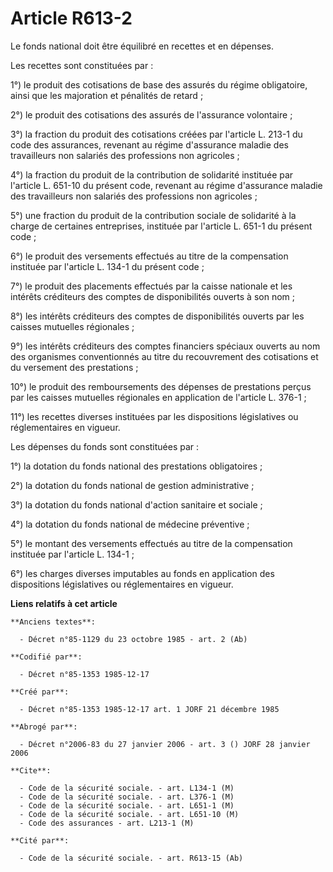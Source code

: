 # Article R613-2

Le fonds national doit être équilibré en recettes et en dépenses.

Les recettes sont constituées par : 

1°) le produit des cotisations de base des assurés du régime obligatoire, ainsi que les majoration et pénalités de retard ; 

2°) le produit des cotisations des assurés de l'assurance volontaire ; 

3°) la fraction du produit des cotisations créées par l'article L. 213-1 du code des assurances, revenant au régime
d'assurance maladie des travailleurs non salariés des professions non agricoles ;

4°) la fraction du produit de la contribution de solidarité instituée par l'article L. 651-10 du présent code, revenant au
régime d'assurance maladie des travailleurs non salariés des professions non agricoles ; 

5°) une fraction du produit de la contribution sociale de solidarité à la charge de certaines entreprises, instituée par
l'article L. 651-1 du présent code ; 

6°) le produit des versements effectués au titre de la compensation instituée par l'article L. 134-1 du présent code ; 

7°) le produit des placements effectués par la caisse nationale et les intérêts créditeurs des comptes de disponibilités
ouverts à son nom ; 

8°) les intérêts créditeurs des comptes de disponibilités ouverts par les caisses mutuelles régionales ; 

9°) les intérêts créditeurs des comptes financiers spéciaux ouverts au nom des organismes conventionnés au titre du
recouvrement des cotisations et du versement des prestations ; 

10°) le produit des remboursements des dépenses de prestations perçus par les caisses mutuelles régionales en application de
l'article L. 376-1 ; 

11°) les recettes diverses instituées par les dispositions législatives ou réglementaires en vigueur. 

Les dépenses du fonds sont constituées par : 

1°) la dotation du fonds national des prestations obligatoires ;

2°) la dotation du fonds national de gestion administrative ; 

3°) la dotation du fonds national d'action sanitaire et sociale ;

4°) la dotation du fonds national de médecine préventive ; 

5°) le montant des versements effectués au titre de la compensation instituée par l'article L. 134-1 ;

6°) les charges diverses imputables au fonds en application des dispositions législatives ou réglementaires en vigueur.

**Liens relatifs à cet article**

	**Anciens textes**:

	  - Décret n°85-1129 du 23 octobre 1985 - art. 2 (Ab)

	**Codifié par**:

	  - Décret n°85-1353 1985-12-17

	**Créé par**:

	  - Décret n°85-1353 1985-12-17 art. 1 JORF 21 décembre 1985

	**Abrogé par**:

	  - Décret n°2006-83 du 27 janvier 2006 - art. 3 () JORF 28 janvier 2006

	**Cite**:

	  - Code de la sécurité sociale. - art. L134-1 (M)
	  - Code de la sécurité sociale. - art. L376-1 (M)
	  - Code de la sécurité sociale. - art. L651-1 (M)
	  - Code de la sécurité sociale. - art. L651-10 (M)
	  - Code des assurances - art. L213-1 (M)

	**Cité par**:

	  - Code de la sécurité sociale. - art. R613-15 (Ab)
